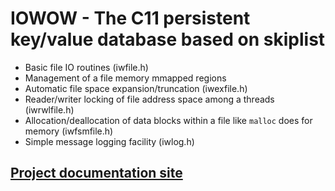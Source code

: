 IOWOW - The C11 persistent key/value database based on skiplist
===============================================================

* Basic file IO routines (iwfile.h)
* Management of a file memory mmapped regions
* Automatic file space expansion/truncation (iwexfile.h)
* Reader/writer locking of file address space among a threads (iwrwlfile.h)
* Allocation/deallocation of data blocks within a file like `malloc` does for memory (iwfsmfile.h)
* Simple message logging facility (iwlog.h)

[Project documentation site](http://softmotions.github.io/iowow/)
--------------------------------------------------


